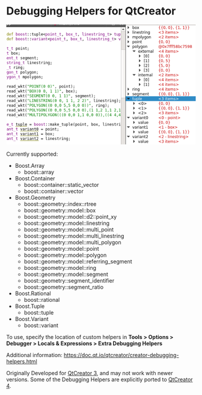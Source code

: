 # Debugging Helpers for QtCreator

![example](example.png)

Currently supported:

* Boost.Array
  * boost::array
* Boost.Container
  * boost::container::static_vector
  * boost::container::vector
* Boost.Geometry
  * boost::geometry::index::rtree
  * boost::geometry::model::box
  * boost::geometry::model::d2::point_xy
  * boost::geometry::model::linestring
  * boost::geometry::model::multi_point
  * boost::geometry::model::multi_linestring
  * boost::geometry::model::multi_polygon
  * boost::geometry::model::point
  * boost::geometry::model::polygon
  * boost::geometry::model::referring_segment
  * boost::geometry::model::ring
  * boost::geometry::model::segment
  * boost::geometry::segment_identifier
  * boost::geometry::segment_ratio
* Boost.Rational
  * boost::rational
* Boost.Tuple
  * boost::tuple
* Boost.Variant
  * boost::variant

To use, specify the location of custom helpers in **Tools > Options > Debugger > Locals & Expressions > Extra Debugging Helpers**

Additional information: https://doc.qt.io/qtcreator/creator-debugging-helpers.html

Originally Developed for [QtCreator 3](QtCreator3), and may not work with newer versions.
Some of the Debugging Helpers are explicitly ported to [QtCreator 4](QtCreator4).
